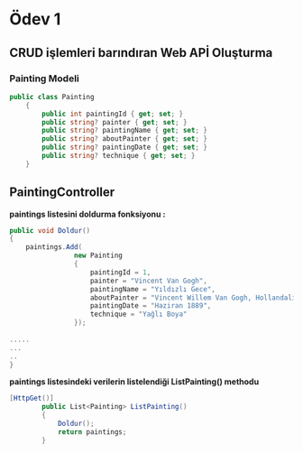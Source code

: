 # Ödev 1
## CRUD işlemleri barındıran Web APİ Oluşturma

### Painting Modeli
```C#
public class Painting
    {
        public int paintingId { get; set; }
        public string? painter { get; set; }
        public string? paintingName { get; set; }
        public string? aboutPainter { get; set; }
        public string? paintingDate { get; set; }
        public string? technique { get; set; }
    }
```
## PaintingController

**paintings listesini doldurma fonksiyonu :** 
```C#
public void Doldur()
{
    paintings.Add(
                new Painting
                {
                    paintingId = 1,
                    painter = "Vincent Van Gogh",
                    paintingName = "Yıldızlı Gece",
                    aboutPainter = "Vincent Willem Van Gogh, Hollandalı ard izlenimci ressam. Batı dünyası sanat tarihinin en tanınmış ve en etkili şahsiyetlerinden biridir. On yıldan biraz fazla bir süre içinde aralarında 860 yağlı boya tablonun da olduğu 2.100 kadar resim ve çizim çalışması üretti ve bunların çoğu yaşamının son iki yılında yapıldı.",
                    paintingDate = "Haziran 1889",
                    technique = "Yağlı Boya"
                });
                
.....
...
..
}
```

**paintings listesindeki verilerin listelendiği __ListPainting()__ methodu**
```C#
[HttpGet()]
        public List<Painting> ListPainting()
        {
            Doldur();
            return paintings;
        }
```
